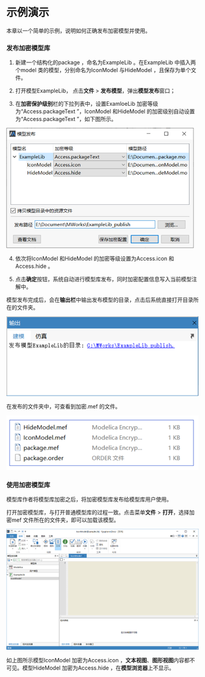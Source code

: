 # 示例演示

本章以一个简单的示例，说明如何正确发布加密模型并使用。

### 发布加密模型库

1. 新建一个结构化的package ，命名为ExampleLib 。在ExampleLib 中插入两个model 类的模型，分别命名为IconModel 与HideModel ，且保存为单个文件。

2. 打开模型ExampleLib， 点击**文件** > **发布模型**，弹出**模型发布**窗口；

3. 在**加密保护级别**栏的下拉列表中，设置ExamloeLib 加密等级为“Access.packageText ”，IconModel 和HideModel 的加密级别自动设置为“Access.packageText ”，如下图所示。

<img src="Samples.assets/image001.png" alt="设置ExampleLib的加密保护级别" style="zoom:80%;" />

4. 依次将IconModel 和HideModel 的加密等级设置为Access.icon 和Access.hide 。

5. 点击**确定**按钮，系统自动进行模型库发布，同时加密配置信息写入当前模型注解中。

模型发布完成后，会在**输出栏**中输出发布模型的目录，点击后系统直接打开目录所在的文件夹。

![输出栏输出发布路径](Samples.assets/image002.png)

在发布的文件夹中，可查看到加密.mef 的文件。

![image003](Samples.assets/image003.png)

### 使用加密模型库

模型库作者将模型库加密之后，将加密模型库发布给模型库用户使用。

打开加密模型库，与打开普通模型库的过程一致。点击菜单**文件** > **打开**，选择加密mef 文件所在的文件夹，即可以加载该模型。

<img src="Samples.assets/image001-1607998184081.png" alt="打开加密模型" style="zoom: 50%;" />

如上图所示模型IconModel 加密为Access.icon ，**文本视图**、**图形视图**内容都不可见。模型HideModel 加密为Access.hide ，在**模型浏览器**上不显示。